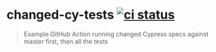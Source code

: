 # changed-cy-tests [![ci status][ci image]][ci url]
> Example GitHub Action running changed Cypress specs against master first, then all the tests

[ci image]: https://github.com/bahmutov/changed-cy-tests/workflows/ci/badge.svg?branch=master
[ci url]: https://github.com/bahmutov/changed-cy-tests/actions
